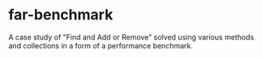 # far-benchmark
A case study of "Find and Add or Remove" solved using various methods and collections in a form of a performance benchmark.
